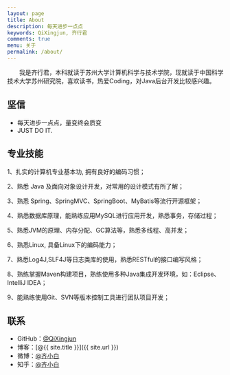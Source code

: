 ```yaml
---
layout: page
title: About
description: 每天进步一点点
keywords: QiXingjun, 齐行君
comments: true
menu: 关于
permalink: /about/
---
```


　　我是齐行君，本科就读于苏州大学计算机科学与技术学院，现就读于中国科学技术大学苏州研究院，喜欢读书，热爱Coding，对Java后台开发比较感兴趣。

## 坚信

* 每天进步一点点，量变终会质变
* JUST DO IT.

## 专业技能

1、扎实的计算机专业基本功, 拥有良好的编码习惯；

2、熟悉 Java 及面向对象设计开发，对常用的设计模式有所了解；

3、熟悉 Spring、SpringMVC、SpringBoot、MyBatis等流行开源框架；

4、熟悉数据库原理，能熟练应用MySQL进行应用开发，熟悉事务，存储过程；

5、熟悉JVM的原理、内存分配、GC算法等，熟悉多线程、高并发；

6、熟悉Linux, 具备Linux下的编码能力；

7、熟悉Log4J,SLF4J等日志类库的使用，熟悉RESTful的接口编写风格；

8、熟练掌握Maven构建项目，熟练使用多种Java集成开发环境，如：Eclipse、IntelliJ IDEA；

9、能熟练使用Git、SVN等版本控制工具进行团队项目开发；



## 联系

* GitHub：[@QiXingjun](https://github.com/QiXingjun)
* 博客：[@{{ site.title }}]({{ site.url }})
* 微博：[@齐小白](http://weibo.com/henry2to2)
* 知乎：[@齐小白](http://www.zhihu.com/people/qi-xiao-bai-54)



